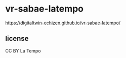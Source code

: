 # vr-sabae-latempo
 
https://digitaltwin-echizen.github.io/vr-sabae-latempo/

## license

CC BY La Tempo
